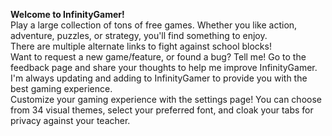<b>Welcome to InfinityGamer!</b><br>
      Play a large collection of tons of free games. Whether you like action, adventure, puzzles, or strategy,
      you'll find something to enjoy.
      <br>
      There are multiple alternate links to fight against school blocks!
      <br>
      Want to request a new game/feature, or found a bug? Tell me! Go to the feedback page and share your
      thoughts to help me improve InfinityGamer. I'm always updating and adding to InfinityGamer to provide you with the best gaming
        experience.
        <br>
      Customize your gaming experience with the settings page! You can choose from 34 visual themes, select your
      preferred font, and cloak your tabs for privacy against your teacher.
        <br>

